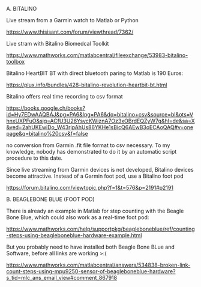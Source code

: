 A. BITALINO

Live stream from a Garmin watch to Matlab or Python

https://www.thisisant.com/forum/viewthread/7362/

Live stram with Bitalino Biomedcal Toolkit 

https://www.mathworks.com/matlabcentral/fileexchange/53983-bitalino-toolbox

Bitalino HeartBIT BT with direct bluetooth paring to Matlab is 190 Euros:

https://plux.info/bundles/428-bitalino-revolution-heartbit-bt.html

Bitalino offers real time recording to csv format

https://books.google.ch/books?id=Hy7EDwAAQBAJ&pg=PA6&lpg=PA6&dq=bitalino+csv&source=bl&ots=VhnxUXPFuO&sig=ACfU3U26YsvcKWiznA7Oz3xOBrdEQZyW7g&hl=de&sa=X&ved=2ahUKEwiDo_W43rjpAhUs86YKHe1sBicQ6AEwB3oECAoQAQ#v=onepage&q=bitalino%20csv&f=false

no conversion from Garmin .fit file format to csv necessary. To my knowledge, nobody has demonstrated to do it by an automatic script procedure to this date.

Since live streaming from Garmin devices is not developed, Bitalino devices become attractive. Instead of a Garmin foot pod, use a Bitalino foot pod

https://forum.bitalino.com/viewtopic.php?f=1&t=576&p=2191#p2191

B. BEAGLEBONE BLUE (FOOT POD)

There is already an example in Matlab for step counting with the Beagle Bone Blue, which could also work as a real-time foot pod:

https://www.mathworks.com/help/supportpkg/beagleboneblue/ref/counting-steps-using-beagleboneblue-hardware-example.html

But you probably need to have installed both Beagle Bone BLue and Software, before all links are working >:(

https://www.mathworks.com/matlabcentral/answers/534838-broken-link-count-steps-using-mpu9250-sensor-of-beagleboneblue-hardware?s_tid=mlc_ans_email_view#comment_867918


